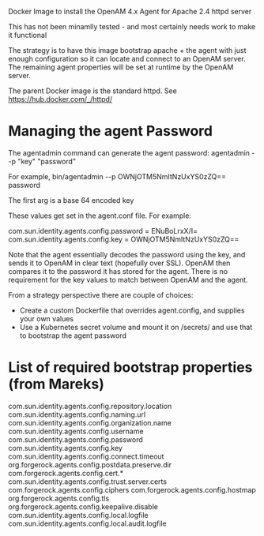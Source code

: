 

Docker Image to install the OpenAM 4.x Agent for Apache 2.4 httpd server

This has not been minamlly tested - and most certainly needs work to make it functional

The strategy is to have this image bootstrap apache + the agent with just enough configuration so  it can locate and connect to an OpenAM server. The remaining agent properties will be set at runtime by the OpenAM server. 

The parent Docker image is the standard httpd. See https://hub.docker.com/_/httpd/ 


# Managing the agent Password

The agentadmin command can generate the agent password:
agentadmin --p "key" "password"

For example, 
bin/agentadmin --p OWNjOTM5NmItNzUxYS0zZQ== password  

The first arg is a base 64 encoded key

These values get set in the agent.conf file. For example:

com.sun.identity.agents.config.password = ENuBoLrxX/I=
com.sun.identity.agents.config.key = OWNjOTM5NmItNzUxYS0zZQ== 

Note that the agent essentially decodes the password using the key, and sends it to OpenAM in clear text (hopefully over SSL). OpenAM then compares it to the password it has stored for the agent. There is no requirement for the key values to match between OpenAM and the agent.

From a strategy perspective there are couple of choices:
- Create a custom Dockerfile that overrides agent.config, and supplies your own values
- Use a  Kubernetes secret volume and mount it on /secrets/ and use that to bootstrap the agent password




# List of required  bootstrap  properties (from Mareks)

com.sun.identity.agents.config.repository.location
com.sun.identity.agents.config.naming.url
com.sun.identity.agents.config.organization.name
com.sun.identity.agents.config.username
com.sun.identity.agents.config.password 
com.sun.identity.agents.config.key
com.sun.identity.agents.config.connect.timeout
org.forgerock.agents.config.postdata.preserve.dir
com.forgerock.agents.config.cert.*
com.sun.identity.agents.config.trust.server.certs
com.forgerock.agents.config.ciphers
com.forgerock.agents.config.hostmap
org.forgerock.agents.config.tls
org.forgerock.agents.config.keepalive.disable
com.sun.identity.agents.config.local.logfile
com.sun.identity.agents.config.local.audit.logfile
